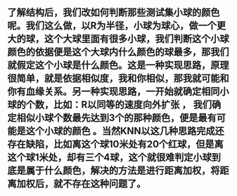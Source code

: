 ## 了解结构后，我们改如何判断那些测试集小球的颜色呢。我们这么做，以R为半径，小球为球心，做一个更大的球，这个大球里面有很多小球，我们判断这个小球颜色的依据便是这个大球内什么颜色的球最多，那我们就假定这个小球是什么颜色。这是一种实现思路，原理很简单，就是依据相似度，我和你相似，那我就可能和你有血缘关系。另一种实现思路，一开始就确定相同小球的个数，比如：R以同等的速度向外扩张 ， 我们确定相似小球个数最先达到3个的那种颜色，便是最有可能是这个小球的颜色 。当然KNN以这几种思路完成还存在缺陷，比如离这个球10米处有20个红球，但是离这个球1米处，却有三个4球，这个就很难判定小球到底是属于什么颜色，解决的方法是进行距离加权，将距离加权后，就不存在这种问题了。
